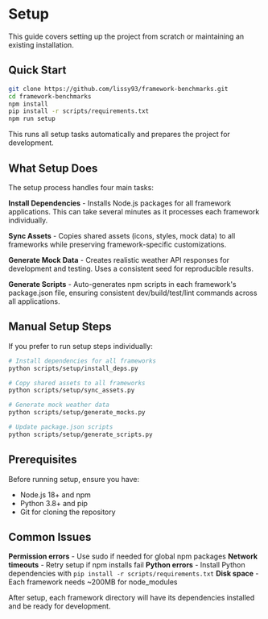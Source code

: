 # Setup

This guide covers setting up the project from scratch or maintaining an existing installation.

## Quick Start

```bash
git clone https://github.com/lissy93/framework-benchmarks.git
cd framework-benchmarks
npm install
pip install -r scripts/requirements.txt
npm run setup
```

This runs all setup tasks automatically and prepares the project for development.

## What Setup Does

The setup process handles four main tasks:

**Install Dependencies** - Installs Node.js packages for all framework applications. This can take several minutes as it processes each framework individually.

**Sync Assets** - Copies shared assets (icons, styles, mock data) to all frameworks while preserving framework-specific customizations.

**Generate Mock Data** - Creates realistic weather API responses for development and testing. Uses a consistent seed for reproducible results.

**Generate Scripts** - Auto-generates npm scripts in each framework's package.json file, ensuring consistent dev/build/test/lint commands across all applications.

## Manual Setup Steps

If you prefer to run setup steps individually:

```bash
# Install dependencies for all frameworks
python scripts/setup/install_deps.py

# Copy shared assets to all frameworks  
python scripts/setup/sync_assets.py

# Generate mock weather data
python scripts/setup/generate_mocks.py

# Update package.json scripts
python scripts/setup/generate_scripts.py
```

## Prerequisites

Before running setup, ensure you have:
- Node.js 18+ and npm
- Python 3.8+ and pip
- Git for cloning the repository

## Common Issues

**Permission errors** - Use sudo if needed for global npm packages
**Network timeouts** - Retry setup if npm installs fail
**Python errors** - Install Python dependencies with `pip install -r scripts/requirements.txt`
**Disk space** - Each framework needs ~200MB for node_modules

After setup, each framework directory will have its dependencies installed and be ready for development.